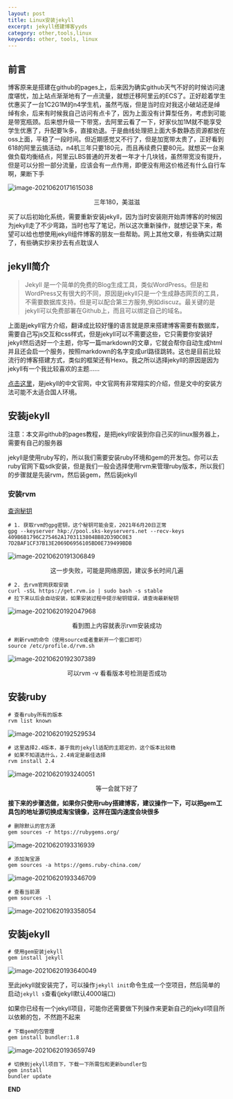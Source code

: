 ```yaml
---
layout: post
title: Linux安装jekyll
excerpt: jekyll搭建博客yyds
category: other,tools,linux
keywords: other, tools, linux
---
```


## 前言

博客原来是搭建在github的pages上，后来因为确实github天气不好的时候访问速度堪忧，加上站点渐渐地有了一点流量，就想迁移阿里云的ECS了。正好趁着学生优惠买了一台1C2G1M的n4学生机，虽然丐版，但是当时应对我这小破站还是绰绰有余，后来有时候我自己访问有点卡了，因为上面没有计算型任务，考虑到可能是带宽瓶颈。后来想升级一下带宽，去阿里云看了一下，好家伙加1M就不能享受学生优惠了，升配要1k多，直接劝退。于是曲线处理把上面大多数静态资源都放在oss上面，平稳了一段时间。但近期感觉又不行了，但是加宽带太贵了，正好看到618的阿里云搞活动，n4机三年只要180元，而且再续费只要80元。就想买一台来做负载均衡结点，阿里云LBS普通的开发者一年才十几块钱，虽然带宽没有提升，但是可以分担一部分流量，应该会有一点作用，即便没有用这价格还有什么自行车啊，果断下手

![image-20210620171615038](https://mypicgogo.oss-cn-hangzhou.aliyuncs.com/tuchuang20210620171615.png)

<center>三年180，美滋滋</center>

买了以后初始化系统，需要重新安装jekyll，因为当时安装刚开始弄博客的时候因为jekyll走了不少弯路，当时也写了笔记，所以这次重新操作，就想记录下来，希望可以给也想使用jekyll组件博客的朋友一些帮助。网上其他文章，有些确实过期了，有些确实抄来抄去有点耽误人



## jekyll简介

> Jekyll 是一个简单的免费的Blog生成工具，类似WordPress。但是和WordPress又有很大的不同，原因是jekyll只是一个生成静态网页的工具，不需要数据库支持。但是可以配合第三方服务,例如discuz。最关键的是jekyll可以免费部署在Github上，而且可以绑定自己的域名。

上面是jekyll官方介绍，翻译成比较好懂的语言就是原来搭建博客需要有数据库，需要自己写js交互和css样式，但是jekyll可以不需要这些，它只需要你安装好jekyll然后选好一个主题，你写一篇markdown的文章，它就会帮你自动生成html并且还会启一个服务，按照markdown的名字变成url路径跳转。这也是目前比较流行的博客搭建方式，类似的框架还有Hexo。我之所以选择jekyll的原因是因为jekyll有一个我比较喜欢的主题......

[点击这里](http://jekyllcn.com/)，是jekyll的中文官网，中文官网有非常翔实的介绍，但是文中的安装方法可能不太适合国人环境。

## 安装jekyll

注意：本文非github的pages教程，是把jekyll安装到你自己买的linux服务器上，需要有自己的服务器

jekyll是使用ruby写的，所以我们需要安装ruby环境和gem的开发包。你可以去ruby官网下载sdk安装，但是我们一般会选择使用rvm来管理ruby版本，所以我们的步骤就是先装rvm，然后装gem，然后装jekyll

### 安装rvm

[查询秘钥](http://rvm.io/rvm/install)

```shell
# 1. 获取rvm的gpg密钥，这个秘钥可能会变，2021年6月20日正常
gpg --keyserver hkp://pool.sks-keyservers.net --recv-keys 409B6B1796C275462A1703113804BB82D39DC0E3 7D2BAF1CF37B13E2069D6956105BD0E739499BDB
```

![image-20210620191306849](https://mypicgogo.oss-cn-hangzhou.aliyuncs.com/tuchuang20210620191307.png)

<center>这一步失败，可能是网络原因，建议多长时间几遍</center>



```shell
# 2. 去rvm官网获取安装
curl -sSL https://get.rvm.io | sudo bash -s stable 
# 拉下来以后会自动安装，如果安装过程中提示秘钥错误，请查询最新秘钥
```

![image-20210620192047968](https://mypicgogo.oss-cn-hangzhou.aliyuncs.com/tuchuang20210620192048.png)

<center>看到图上内容就表示rvm安装成功</center>

```shell
# 刷新rvm的命令（使用source或者重新开一个窗口即可）
source /etc/profile.d/rvm.sh
```

![image-20210620192307389](https://mypicgogo.oss-cn-hangzhou.aliyuncs.com/tuchuang20210620192307.png)

<center>可以rvm -v 看看版本号检测是否成功</center>



## 安装ruby

```shell
# 查看ruby所有的版本
rvm list known
```

![image-20210620192529534](https://mypicgogo.oss-cn-hangzhou.aliyuncs.com/tuchuang20210620192529.png)

```shell
# 这里选择2.4版本，基于我的jekyll适配的主题定的，这个版本比较稳
# 如果不知道选什么，2.4肯定是最佳选择
rvm install 2.4
```

![image-20210620193240051](https://mypicgogo.oss-cn-hangzhou.aliyuncs.com/tuchuang20210620193240.png)

<center>等一会就下好了</center>



**接下来的步骤选做，如果你只使用ruby搭建博客，建议操作一下，可以把gem工具包的地址源切换成淘宝镜像，这样在国内速度会块很多**

```shell
# 删除默认的官方源
gem sources -r https://rubygems.org/
```

![image-20210620193316939](https://mypicgogo.oss-cn-hangzhou.aliyuncs.com/tuchuang20210620193317.png)

```shell
# 添加淘宝源
gem sources -a https://gems.ruby-china.com/
```

![image-20210620193346709](https://mypicgogo.oss-cn-hangzhou.aliyuncs.com/tuchuang20210620193346.png)



```shell
# 查看当前源
gem sources -l 
```

![image-20210620193358054](https://mypicgogo.oss-cn-hangzhou.aliyuncs.com/tuchuang20210620193358.png)



## 安装jekyll

```shell
# 使用gem安装jekyll
gem install jekyll
```

![image-20210620193640049](https://mypicgogo.oss-cn-hangzhou.aliyuncs.com/tuchuang20210620193640.png)

至此jekyll就安装完了，可以操作```jekyll init```命令生成一个空项目，然后简单的启动```jekyll s```查看(jekyll默认4000端口)

如果你已经有一个jekyll项目，可能你还需要做下列操作来更新自己的jekyll项目所以依赖的包，不然跑不起来

```shell
# 下载gem的包管理
gem install bundler:1.8
```

![image-20210620193659749](https://mypicgogo.oss-cn-hangzhou.aliyuncs.com/tuchuang20210620193659.png)

```shell
# 切换到jekyll项目下，下载一下所需包和更新bundler包
gem install
bundler update
```

**END**


